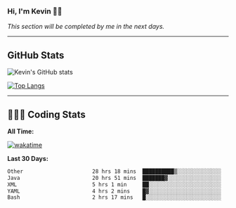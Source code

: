 ### Hi, I'm Kevin 👋🏻

_This section will be completed by me in the next days._


--- 
## GitHub Stats
![Kevin's GitHub stats](https://github-readme-stats.vercel.app/api?username=kevin-kraus&show_icons=true&theme=dark)

[![Top Langs](https://github-readme-stats.vercel.app/api/top-langs/?username=kevin-kraus&layout=compact&theme=dark)]()

---
## 🧑🏻‍💻 Coding Stats

**All Time:**

[![wakatime](https://wakatime.com/badge/user/2ee1869b-72a2-4c21-b5f7-e95432f5a1cf.svg?style=flat)](https://wakatime.com/@2ee1869b-72a2-4c21-b5f7-e95432f5a1cf)

**Last 30 Days:**

<!--START_SECTION:waka-->

```txt
Other                      28 hrs 18 mins  ██████████▒░░░░░░░░░░░░░░   41.99 %
Java                       20 hrs 51 mins  ███████▓░░░░░░░░░░░░░░░░░   30.95 %
XML                        5 hrs 1 min     ██░░░░░░░░░░░░░░░░░░░░░░░   07.46 %
YAML                       4 hrs 2 mins    █▓░░░░░░░░░░░░░░░░░░░░░░░   06.01 %
Bash                       2 hrs 17 mins   █░░░░░░░░░░░░░░░░░░░░░░░░   03.40 %
```

<!--END_SECTION:waka-->
